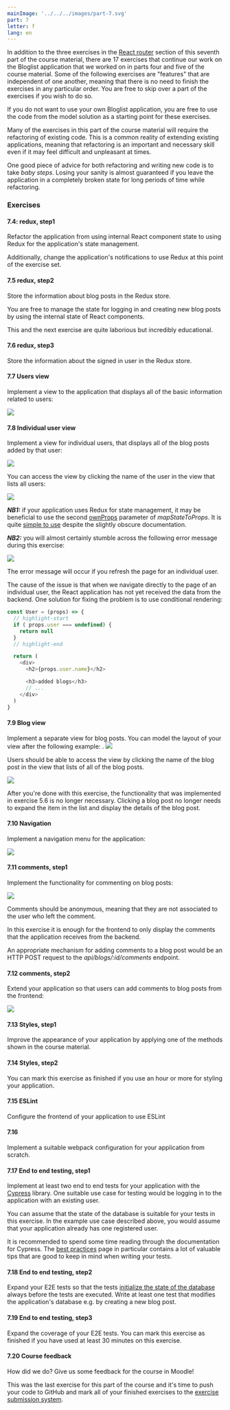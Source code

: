 ```yaml
---
mainImage: '../../../images/part-7.svg'
part: 7
letter: f
lang: en
---
```


<div class="content">


In addition to the three exercises in the [React router](/en/part7/react_router) section of this seventh part of the course material, there are 17 exercises that continue our work on the Bloglist application that we worked on in parts four and five of the course material. Some of the following exercises are "features" that are independent of one another, meaning that there is no need to finish the exercises in any particular order. You are free to skip over a part of the exercises if you wish to do so.


If you do not want to use your own Bloglist application, you are free to use the code from the model solution as a starting point for these exercises. 


Many of the exercises in this part of the course material will require the refactoring of existing code. This is a common reality of extending existing applications, meaning that refactoring is an important and necessary skill even if it may feel difficult and unpleasant at times.


One good piece of advice for both refactoring and writing new code is to take <i> baby steps</i>. Losing your sanity is almost guaranteed if you leave the application in a completely broken state for long periods of time while refactoring.

</div>

<div class="tasks">


### Exercises

#### 7.4: redux, step1


Refactor the application from using internal React component state to using Redux for the application's state management.


Additionally, change the application's notifications to use Redux at this point of the exercise set.

#### 7.5 redux, step2


Store the information about blog posts in the Redux store.


You are free to manage the state for logging in and creating new blog posts by using the internal state of React components.


This and the next exercise are quite laborious but incredibly educational.

#### 7.6 redux, step3


Store the information about the signed in user in the Redux store.


#### 7.7 Users view


Implement a view to the application that displays all of the basic information related to users:

![](../../images/7/41.png)


#### 7.8 Individual user view


Implement a view for individual users, that displays all of the blog posts added by that user:

![](../../images/7/44.png)


You can access the view by clicking the name of the user in the view that lists all users:

![](../../images/7/43.png)


<i>**NB1:**</i> if your application uses Redux for state management, it may be beneficial to use the second [ownProps](https://react-redux.js.org/api/connect#mapstatetoprops-state-ownprops-object) parameter of _mapStateToProps_. It is quite [simple to use](https://stackoverflow.com/questions/41198842/what-is-the-use-of-the-ownprops-arg-in-mapstatetoprops-and-mapdispatchtoprops) despite the slightly obscure documentation.


<i>**NB2:**</i> you will almost certainly stumble across the following error message during this exercise:

![](../../images/7/42a.png)


The error message will occur if you refresh the page for an individual user.


The cause of the issue is that when we navigate directly to the page of an individual user, the React application has not yet received the data from the backend. One solution for fixing the problem is to use conditional rendering:

```js
const User = (props) => {
  // highlight-start
  if ( props.user === undefined) { 
    return null
  }
  // highlight-end

  return (
    <div>
      <h2>{props.user.name}</h2>

      <h3>added blogs</h3>
      // ...
    </div>
  )
}
```


#### 7.9 Blog view


Implement a separate view for blog posts. You can model the layout of your view after the following example:
.
![](../../images/7/45.png)


Users should be able to access the view by clicking the name of the blog post in the view that lists of all of the blog posts.

![](../../images/7/46.png)


After you're done with this exercise, the functionality that was implemented in exercise 5.6 is no longer necessary. Clicking a blog post no longer needs to expand the item in the list and display the details of the blog post.


#### 7.10 Navigation


Implement a navigation menu for the application:

![](../../images/7/47.png)


#### 7.11 comments, step1


Implement the functionality for commenting on blog posts:

![](../../images/7/48.png)


Comments should be anonymous, meaning that they are not associated to the user who left the comment.


In this exercise it is enough for the frontend to only display the comments that the application receives from the backend.


An appropriate mechanism for adding comments to a blog post would be an HTTP POST request to the <i>api/blogs/:id/comments</i> endpoint.


#### 7.12 comments, step2


Extend your application so that users can add comments to blog posts from the frontend:

![](../../images/7/49.png)


#### 7.13 Styles, step1


Improve the appearance of your application by applying one of the methods shown in the course material.


#### 7.14 Styles, step2


You can mark this exercise as finished if you use an hour or more for styling your application.


#### 7.15 ESLint


Configure the frontend of your application to use ESLint


#### 7.16 


Implement a suitable webpack configuration for your application from scratch.


#### 7.17 End to end testing, step1


Implement at least two end to end tests for your application with the [Cypress](/en/part7/class_components_e_2_e_testing#end-to-end-testing-of-the-application) library. One suitable use case for testing would be logging in to the application with an existing user.


You can assume that the state of the database is suitable for your tests in this exercise. In the example use case described above, you would assume that your application already has one registered user.


It is recommended to spend some time reading through the documentation for Cypress. The [best practices](https://docs.cypress.io/guides/references/best-practices.html) page in particular contains a lot of valuable tips that are good to keep in mind when writing your tests.


#### 7.18 End to end testing, step2


Expand your E2E tests so that the tests [initialize the state of the database](/en/part7/class_components_e_2_e_testing#controlling-the-state-of-the-database) always before the tests are executed. Write at least one test that modifies the application's database e.g. by creating a new blog post.


#### 7.19 End to end testing, step3


Expand the coverage of your E2E tests. You can mark this exercise as finished if you have used at least 30 minutes on this exercise.


#### 7.20 Course feedback


How did we do? Give us some feedback for the course in Moodle!

This was the last exercise for this part of the course and it's time to push your code to GitHub and mark all of your finished exercises to the [exercise submission system](https://studies.cs.helsinki.fi/fullstackopen2019).

</div>
